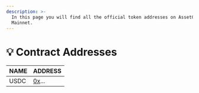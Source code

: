 ```yaml
---
description: >-
  In this page you will find all the official token addresses on AssetChain
  Mainnet.
---
```


# 💡 Contract Addresses

| NAME | ADDRESS                                                                                   |
| ---- | ----------------------------------------------------------------------------------------- |
| USDC | [0x](https://explorer.mode.network/address/0xDfc7C877a950e49D2610114102175A06C2e3167a)... |
